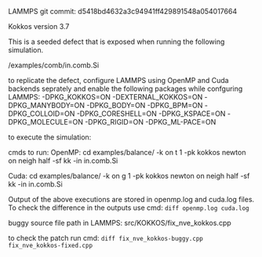 LAMMPS git commit: d5418bd4632a3c94941ff429891548a054017664

Kokkos version 3.7

This is a seeded defect that is exposed when running the following simulation. 

/examples/comb/in.comb.Si

to replicate the defect, configure LAMMPS using OpenMP and Cuda backends seprately and enable the following packages while confguring LAMMPS:
-DPKG_KOKKOS=ON
-DEXTERNAL_KOKKOS=ON
-DPKG_MANYBODY=ON
-DPKG_BODY=ON
-DPKG_BPM=ON
-DPKG_COLLOID=ON
-DPKG_CORESHELL=ON
-DPKG_KSPACE=ON
-DPKG_MOLECULE=ON
-DPKG_RIGID=ON
-DPKG_ML-PACE=ON

to execute the simulation:

cmds to run:
OpenMP: 
cd examples/balance/
<path-to-lmp-executable> -k on t 1 -pk kokkos newton on neigh half -sf kk -in in.comb.Si

Cuda:
cd examples/balance/
<path-to-lmp-executable> -k on g 1 -pk kokkos newton on neigh half -sf kk -in in.comb.Si

Output of the above executions are stored in openmp.log and cuda.log files. To check the difference in the outputs use cmd:
`diff openmp.log cuda.log`

buggy source file path in LAMMPS:
src/KOKKOS/fix_nve_kokkos.cpp

to check the patch run cmd:
`diff fix_nve_kokkos-buggy.cpp fix_nve_kokkos-fixed.cpp`

